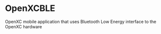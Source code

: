# OpenXCBLE
OpenXC mobile application that uses Bluetooth Low Energy interface to the OpenXC hardware
